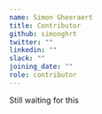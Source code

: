 ```yaml
---
name: Simon Gheeraert
title: Contributor
github: simonghrt
twitter: ""
linkedin: ""
slack: ""
joining_date: ""
role: contributor
---
```


Still waiting for this
